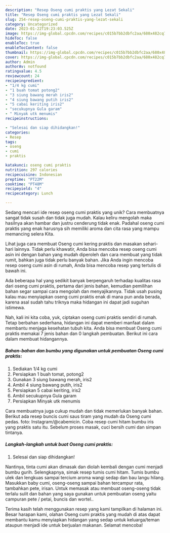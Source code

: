 ```yaml
---
description: "Resep Oseng cumi praktis yang Lezat Sekali"
title: "Resep Oseng cumi praktis yang Lezat Sekali"
slug: 254-resep-oseng-cumi-praktis-yang-lezat-sekali
category: Uncategorized
date: 2023-01-22T19:23:03.525Z
image: https://img-global.cpcdn.com/recipes/c015b7bb2dbfc2aa/680x482cq70/oseng-cumi-praktis-foto-resep-utama.jpg
hideToc: false
enableToc: true
enableTocContent: false
thumbnail: https://img-global.cpcdn.com/recipes/c015b7bb2dbfc2aa/680x482cq70/oseng-cumi-praktis-foto-resep-utama.jpg
cover: https://img-global.cpcdn.com/recipes/c015b7bb2dbfc2aa/680x482cq70/oseng-cumi-praktis-foto-resep-utama.jpg
author: Admin
authorAv: notfound
ratingvalue: 4.5
reviewcount: 24
recipeingredient:
- "1/4 kg cumi"
- "1 buah tomat potong2"
- "3 siung bawang merah iris2"
- "4 siung bawang putih iris2"
- "5 cabai keriting iris2"
- "secukupnya Gula garam"
- " Minyak utk menumis"
recipeinstructions:

- "Selesai dan siap dihidangkan!"
categories:
- Resep
tags:
- oseng
- cumi
- praktis

katakunci: oseng cumi praktis 
nutrition: 297 calories
recipecuisine: Indonesian
preptime: "PT22M"
cooktime: "PT48M"
recipeyield: "4"
recipecategory: Lunch

---
```





Sedang mencari ide resep oseng cumi praktis yang unik? Cara membuatnya sangat tidak susah dan tidak juga mudah. Kalau keliru mengolah maka hasilnya akan hambar dan justru cenderung tidak enak. Padahal oseng cumi praktis yang enak harusnya sih memiliki aroma dan cita rasa yang mampu memancing selera Kita.





Lihat juga cara membuat Oseng cumi kering praktis dan masakan sehari-hari lainnya. Tidak perlu khawatir, Anda bisa mencoba resep oseng cumi asin ini dengan bahan yang mudah diperoleh dan cara membuat yang tidak rumit, bahkan juga tidak perlu banyak bahan. Jika Anda ingin mencoba resep oseng cumi asin di rumah, Anda bisa mencoba resep yang tertulis di bawah ini.

Ada beberapa hal yang sedikit banyak berpengaruh terhadap kualitas rasa dari oseng cumi praktis, pertama dari jenis bahan, kemudian pemilihan bahan segar sampai cara mengolah dan menyajikannya. Tidak usah pusing kalau mau menyiapkan oseng cumi praktis enak di mana pun anda berada, karena asal sudah tahu triknya maka hidangan ini dapat jadi suguhan istimewa.






Nah, kali ini kita coba, yuk, ciptakan oseng cumi praktis sendiri di rumah. Tetap berbahan sederhana, hidangan ini dapat memberi manfaat dalam membantu menjaga kesehatan tubuh kita. Anda bisa membuat Oseng cumi praktis memakai 7 jenis bahan dan 0 langkah pembuatan. Berikut ini cara dalam membuat hidangannya.

<!--inarticleads1-->

##### Bahan-bahan dan bumbu yang digunakan untuk pembuatan Oseng cumi praktis:

1. Sediakan 1/4 kg cumi
1. Persiapkan 1 buah tomat, potong2
1. Gunakan 3 siung bawang merah, iris2
1. Ambil 4 siung bawang putih, iris2
1. Persiapkan 5 cabai keriting, iris2
1. Ambil secukupnya Gula garam
1. Persiapkan  Minyak utk menumis


Cara membuatnya juga cukup mudah dan tidak memerlukan banyak bahan. Berikut ada resep buncis cumi saus tiram yang mudah da Oseng cumi pedas. foto: Instagram/@cabemicin. Coba resep cumi hitam bumbu iris yang praktis satu itu. Sebelum proses masak, cuci bersih cumi dan simpan tintanya. 

<!--inarticleads2-->

##### Langkah-langkah untuk buat Oseng cumi praktis:


1. Selesai dan siap dihidangkan!

Nantinya, tinta cumi akan dimasak dan diolah kembali dengan cumi menjadi bumbu gurih. Selengkapnya, simak resep tumis cumi hitam. Tumis bumbu ulek dan lengkuas sampai tercium aroma wangi sedap dan bau langu hilang. Masukkan baby cumi, oseng-oseng sampai bahan tercampur rata, tambahkan pete, irisan. Untuk memasak atau membuat oseng-oseng tidak terlalu sulit dan bahan yang saya gunakan untuk pembuatan oseng yaitu campuran pete / petai, buncis dan wortel.. 

Terima kasih telah menggunakan resep yang kami tampilkan di halaman ini. Besar harapan kami, olahan Oseng cumi praktis yang mudah di atas dapat membantu kamu menyiapkan hidangan yang sedap untuk keluarga/teman ataupun menjadi ide untuk berjualan makanan. Selamat mencoba!
